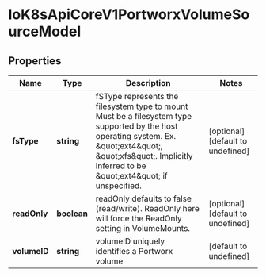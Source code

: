 # IoK8sApiCoreV1PortworxVolumeSourceModel

## Properties

Name | Type | Description | Notes
------------ | ------------- | ------------- | -------------
**fsType** | **string** | fSType represents the filesystem type to mount Must be a filesystem type supported by the host operating system. Ex. \&quot;ext4\&quot;, \&quot;xfs\&quot;. Implicitly inferred to be \&quot;ext4\&quot; if unspecified. | [optional] [default to undefined]
**readOnly** | **boolean** | readOnly defaults to false (read/write). ReadOnly here will force the ReadOnly setting in VolumeMounts. | [optional] [default to undefined]
**volumeID** | **string** | volumeID uniquely identifies a Portworx volume | [default to undefined]


